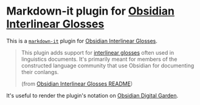 # Markdown-it plugin for [Obsidian Interlinear Glosses](https://github.com/Mijyuoon/obsidian-ling-gloss)

This is a [`markdown-it`](https://github.com/markdown-it/markdown-it) plugin for [Obsidian Interlinear Glosses](https://github.com/Mijyuoon/obsidian-ling-gloss).

> This plugin adds support for [interlinear glosses](https://en.wikipedia.org/wiki/Interlinear_gloss) often used in linguistics documents.
> It's primarily meant for members of the constructed language community that use Obsidian for documenting their conlangs.
>
> (from [Obsidian Interlinear Glosses README](https://github.com/Mijyuoon/obsidian-ling-gloss))

It's useful to render the plugin's notation on [Obsidian Digital Garden](https://github.com/oleeskild/obsidian-digital-garden).
